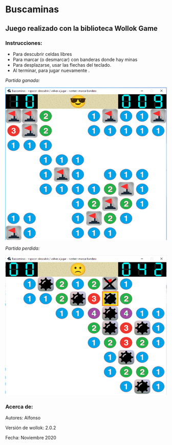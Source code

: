 # Buscaminas

## Juego realizado con la biblioteca Wollok Game


### Instrucciones:

- Para descubrir celdas libres <Space> 
- Para marcar (o desmarcar) con banderas donde hay minas <Enter>
- Para desplazarse, usar las flechas del teclado.
- Al terminar, para jugar nuevamente <Space>.

_Partida ganada:_

![](CapturaBuscaminas1.png)

_Partida perdida:_

![](CapturaBuscaminas2.png)


### Acerca de:

Autores: Alfonso

Versión de wollok: 2.0.2

Fecha: Noviembre 2020


